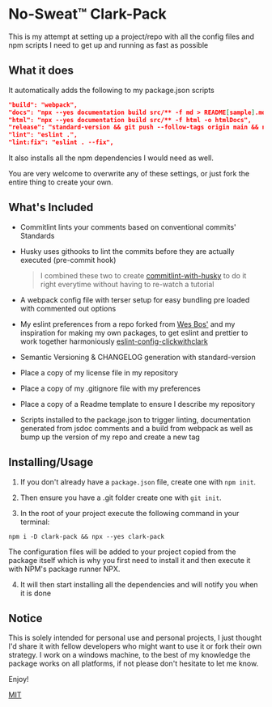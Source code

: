 # No-Sweat™ Clark-Pack

This is my attempt at setting up a project/repo with all the config files and npm scripts I need to get up and running as fast as possible

## What it does

It automatically adds the following to my package.json scripts

```json
"build": "webpack",
"docs": "npx --yes documentation build src/** -f md > README[sample].md",
"html": "npx --yes documentation build src/** -f html -o htmlDocs",
"release": "standard-version && git push --follow-tags origin main && npm publish",
"lint": "eslint .",
"lint:fix": "eslint . --fix",
```

It also installs all the npm dependencies I would need as well.

You are very welcome to overwrite any of these settings, or just fork the entire thing to create your own.

## What's Included

- Commitlint lints your comments based on conventional commits' Standards
- Husky uses githooks to lint the commits before they are actually executed (pre-commit hook)

  > I combined these two to create [commitlint-with-husky](https://www.npmjs.com/package/commitlint-with-husky) to do it right everytime without having to re-watch a tutorial

- A webpack config file with terser setup for easy bundling pre loaded with commented out options
- My eslint preferences from a repo forked from [Wes Bos'](https://github.com/wesbos/eslint-config-wesbos) and my inspiration for making
  my own packages, to get eslint and prettier to work together harmoniously [eslint-config-clickwithclark](https://www.npmjs.com/package/eslint-config-clickwithclark)
- Semantic Versioning & CHANGELOG generation with standard-version
- Place a copy of my license file in my repository
- Place a copy of my .gitignore file with my preferences
- Place a copy of a Readme template to ensure I describe my repository
- Scripts installed to the package.json to trigger linting, documentation generated from jsdoc comments and a build from webpack as well as bump up the version of my repo and create a new tag

## Installing/Usage

1. If you don't already have a `package.json` file, create one with `npm init`.

2. Then ensure you have a .git folder create one with `git init`.

3. In the root of your project execute the following command in your terminal:

```
npm i -D clark-pack && npx --yes clark-pack
```

The configuration files will be added to your project copied from the package itself which is why you first need to install it and then execute it with NPM's package runner NPX.

4. It will then start installing all the dependencies and will notify you when it is done

## Notice

This is solely intended for personal use and personal projects, I just thought I'd share it with fellow developers who might want to use it or fork their own strategy.
I work on a windows machine, to the best of my knowledge the package works on all platforms, if not please don't hesitate to let me know.

Enjoy!

[MIT](https://raw.githubusercontent.com/clickwithclark/clark-pack/main/LICENSE)
